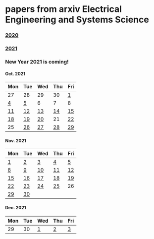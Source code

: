 # papers from arxiv Electrical Engineering and Systems Science

### [2020](2020.md)
### [2021](2021.md)

### New Year 2021 is coming!

#### Oct. 2021
| Mon                           | Tue                           | Wed                           | Thu                           | Fri                           |
| ----------------------------- | ----------------------------- | ----------------------------- | ----------------------------- | ----------------------------- |
27 | 28 | 29 | 30 | [1](2021/202110/20211001.md) |
[4](2021/202110/20211004.md)    | [5](2021/202110/20211005.md)  |  6 | 7 | 8 | 
[11](2021/202110/20211011.md)   | [12](2021/202110/20211012.md) |  [13](2021/202110/20211013.md)|  [14](2021/202110/20211014.md)| [15](2021/202110/20211015.md) | 
[18](2021/202110/20211018.md)   | [19](2021/202110/20211019.md) |  [20](2021/202110/20211020.md)|  21                           | [22](2021/202110/20211022.md) | 
25 | [26](2021/202110/20211026.md) | [27](2021/202110/20211027.md) | [28](2021/202110/20211028.md) | [29](2021/202110/20211029.md) |


#### Nov. 2021
| Mon                           | Tue                           | Wed                           | Thu                           | Fri                           |
| ----------------------------- | ----------------------------- | ----------------------------- | ----------------------------- | ----------------------------- |
[1](2021/202111/20211101.md)    | [2](2021/202111/20211102.md)  | [3](2021/202111/20211103.md)  | [4](2021/202111/20211104.md)  | [5](2021/202111/20211105.md)  | 
[8](2021/202111/20211108.md)    | [9](2021/202111/20211109.md) | [10](2021/202111/20211110.md) | [11](2021/202111/20211111.md) | [12](2021/202111/20211112.md) |
[15](2021/202111/20211115.md)   | [16](2021/202111/20211116.md) | [17](2021/202111/20211117.md)  | [18](2021/202111/20211118.md)  | [19](2021/202111/20211119.md) |
[22](2021/202111/20211122.md)   | [23](2021/202111/20211123.md) | [24](2021/202111/20211124.md) | [25](2021/202111/20211125.md) | 26 |
[29](2021/202111/20211129.md)   | [30](2021/202111/20211125.md) |

#### Dec. 2021
| Mon                           | Tue                           | Wed                           | Thu                           | Fri                           |
| ----------------------------- | ----------------------------- | ----------------------------- | ----------------------------- | ----------------------------- |
29 | 30 | [1](2021/202112/20211201.md) | [2](2021/202112/20211202.md) | [3](2021/202112/20211203.md) |